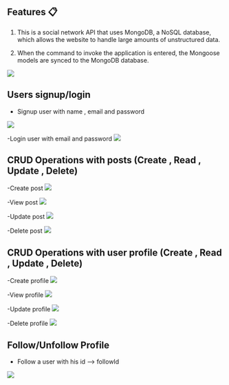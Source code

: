 <!-- # Social Networking API Documentation

This documentation provides detailed information about the RESTful API endpoints for the social networking application.

## Authentication

### POST /api/login

**Description:** Endpoint to authenticate users and generate a JWT token for accessing protected routes.

**Request Body:**
```json
{
  "email": "example@example.com",
  "password": "password123"
}
```
**Response:**
```json
{
  "token": "eyJhbGciOiJIUzI1NiIsInR5cCI6IkpXVCJ9...",
  "userId": "6c84fb90-12c4-11ec-82a8-0242ac130003"
}
```
 ### POST /api/signup
**Description:**  Endpoint to create a new user account.

**Request Body:**
```json
{
  "fullName": "John Doe",
  "email": "example@example.com",
  "password": "password123"
} 
```
**Response:**

```json
{
  "message": "User created successfully"
}
```
User Profiles
### GET /api/profile/:email
**Description:**  Retrieve user profile information by email.

**Response:**
```json

{
  "fullName": "John Doe",
  "email": "example@example.com",
  "bio": "Software Engineer",
  "profilePicture": "https://example.com/profile.jpg"
}
```
 ### PUT /api/profile/:email
**Description:**  Update user profile information.

**Request Body:**
```json
{
  "fullName": "John Doe",
  "bio": "Senior Software Engineer"
}
```
**Response:**
```json

{
  "message": "User profile updated successfully"
}
```
DELETE /api/profile/delete/:id
**Description:**  Delete user profile by ID.

**Response:**
```json

{
  "message": "User profile deleted successfully"
}
```
Posts
### POST /api/posts/new
**Description:**  Create a new post.

**Request Body:**
```json
{
  "content": "Hello, world!"
}
```
**Response:**
```json
{
  "postId": "6c84fb90-12c4-11ec-82a8-0242ac130003",
  "message": "Post created successfully"
}
```
### GET /api/posts/:postId
**Description:**  Retrieve post by ID.

**Response:**
```json

{
  "postId": "6c84fb90-12c4-11ec-82a8-0242ac130003",
  "content": "Hello, world!",
  "createdAt": "2024-03-18T12:00:00.000Z",
  "userId": "6c84fb90-12c4-11ec-82a8-0242ac130003"
}
```
### PUT /api/posts/:postId
**Description:**  Update post by ID.

**Request Body:**
```json

{
  "content": "Updated content"
}
```
**Response:**

```json
{
  "message": "Post updated successfully"
}
```
### DELETE /api/posts/delete/:postId
**Description:**  Delete post by ID.

**Response:**
```json

{
  "message": "Post deleted successfully"
}
```
Following Mechanism
### PUT /api/users/follow
**Description:**  Follow or unfollow a user.

**Request Body:**
```json
{
  "followId": "6c84fb90-12c4-11ec-82a8-0242ac130003"
}
```
**Response:**

```json
{
  "message": "User followed successfully"
}
```
### GET /api/users/get/followers/:userId
**Description:**  Retrieve followers of a user by ID.

**Response:**
```json

{
  "followers": [
    {
      "userId": "6c84fb90-12c4-11ec-82a8-0242ac130003",
      "fullName": "Jane Doe",
      "email": "jane@example.com"
    }
  ]
}
```
### GET /api/users/get/followings/:userId
**Description:**  Retrieve users followed by a user by ID.

**Response:**
```json
{
  "followings": [
    {
      "userId": "6c84fb90-12c4-11ec-82a8-0242ac130003",
      "fullName": "Jane Doe",
      "email": "jane@example.com"
    }
  ]
}
```

# Post Routes

### Create a new post
#### POST /post/new
Creates a new post.

- Requires authentication.

#### Request Body

| Parameter | Type   | Description        |
| --------- | ------ | ------------------ |
| title     | string | Title of the post  |
| body      | string | Body of the post   |
| image     | string | Image URL (optional)|

#### Response

- `200 OK` on success, returns the created post.
- `500 Internal Server Error` on failure.

---
### Get user profile posts
#### GET /posts/profileposts/:userId


Retrieves posts of a specific user's profile.

- Requires authentication.

#### Parameters

| Parameter | Type   | Description                   |
| --------- | ------ | ----------------------------- |
| userId    | string | ID of the user whose posts are to be fetched |

#### Response

- `200 OK` on success, returns an array of user's posts.
- `404 Not Found` if no posts are found for the user.
- `500 Internal Server Error` on failure.

---

### Get all posts of followings
#### GET /posts/all


Retrieves all posts of the users whom the authenticated user is following.

- Requires authentication.

#### Response

- `200 OK` on success, returns an array of posts.
- `404 Not Found` if no posts are found for the users followed by the authenticated user.
- `500 Internal Server Error` on failure.

---

### Get a post
#### GET /post/get/:postId

Retrieves a specific post by its ID.

- Requires authentication.

#### Parameters

| Parameter | Type   | Description        |
| --------- | ------ | ------------------ |
| postId    | string | ID of the post to retrieve |

#### Response

- `200 OK` on success, returns the requested post.
- `500 Internal Server Error` on failure.

---

### Update a post

#### PUT /post/update/:postId


Updates a specific post by its ID.

- Requires authentication.

#### Parameters

| Parameter | Type   | Description        |
| --------- | ------ | ------------------ |
| postId    | string | ID of the post to update |

#### Request Body

| Parameter | Type   | Description        |
| --------- | ------ | ------------------ |
| title     | string | Title of the post (optional) |
| body      | string | Body of the post (optional)  |
| image     | string | Image URL of the post (optional) |

#### Response

- `200 OK` on success, returns the updated post.
- `500 Internal Server Error` on failure.

---

### Delete a post

#### DELETE /post/delete/:postId


Deletes a specific post by its ID.

- Requires authentication.

#### Parameters

| Parameter | Type   | Description        |
| --------- | ------ | ------------------ |
| postId    | string | ID of the post to delete |

#### Response

- `200 OK` on success, returns the deleted post.
- `500 Internal Server Error` on failure.

---

This documentation assumes you have properly authenticated your requests with appropriate tokens.





 -->


## Features 📋

1. This is a social network API that uses MongoDB, a NoSQL database, which allows the website to handle large amounts of unstructured data.

2. When the command to invoke the application is entered, the Mongoose models are synced to the MongoDB database.

<img src="/public/Assets/mongodb_database.png">


## Users signup/login

- Signup user with name , email and password
<img src="/public/Assets/signup_user.png">

-Login user with email and password
<img src="/public/Assets/login_user.png">

## CRUD Operations with posts (Create , Read , Update , Delete)

-Create post
<img src="/public/Assets/create_post.png">

-View post
<img src="/public/Assets/view_posts.png">

-Update post
<img src="/public/Assets/update_post.png">

-Delete post
<img src="/public/Assets/delete_posts.png">


## CRUD Operations with user profile (Create , Read , Update , Delete)

-Create profile
<img src="/public/Assets/add_profile.png">

-View profile
<img src="/public/Assets/view_profile.png">

-Update profile
<img src="/public/Assets/update_profile.png">

-Delete profile
<img src="/public/Assets/delete_profile.png">

## Follow/Unfollow Profile

- Follow a user with his id --> followId
<img src="/public/Assets/delete_profile.png">
